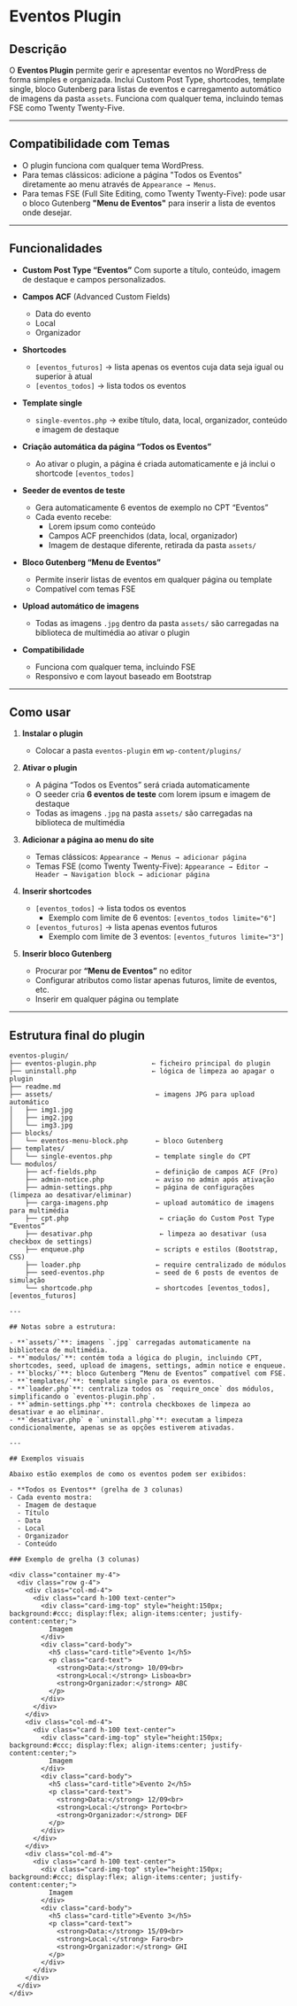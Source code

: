 # Eventos Plugin

## Descrição
O **Eventos Plugin** permite gerir e apresentar eventos no WordPress de forma simples e organizada. Inclui Custom Post Type, shortcodes, template single, bloco Gutenberg para listas de eventos e carregamento automático de imagens da pasta `assets`. Funciona com qualquer tema, incluindo temas FSE como Twenty Twenty-Five.

---

## Compatibilidade com Temas

- O plugin funciona com qualquer tema WordPress.
- Para temas clássicos: adicione a página "Todos os Eventos" diretamente ao menu através de `Appearance → Menus`.
- Para temas FSE (Full Site Editing, como Twenty Twenty-Five): pode usar o bloco Gutenberg **"Menu de Eventos"** para inserir a lista de eventos onde desejar.

---

## Funcionalidades

- **Custom Post Type “Eventos”**
  Com suporte a título, conteúdo, imagem de destaque e campos personalizados.

- **Campos ACF** (Advanced Custom Fields)
  - Data do evento
  - Local
  - Organizador

- **Shortcodes**
  - `[eventos_futuros]` → lista apenas os eventos cuja data seja igual ou superior à atual
  - `[eventos_todos]` → lista todos os eventos

- **Template single**
  - `single-eventos.php` → exibe título, data, local, organizador, conteúdo e imagem de destaque

- **Criação automática da página “Todos os Eventos”**
  - Ao ativar o plugin, a página é criada automaticamente e já inclui o shortcode `[eventos_todos]`

- **Seeder de eventos de teste**
  - Gera automaticamente 6 eventos de exemplo no CPT “Eventos”
  - Cada evento recebe:
	- Lorem ipsum como conteúdo
	- Campos ACF preenchidos (data, local, organizador)
	- Imagem de destaque diferente, retirada da pasta `assets/`

- **Bloco Gutenberg “Menu de Eventos”**
  - Permite inserir listas de eventos em qualquer página ou template
  - Compatível com temas FSE

- **Upload automático de imagens**
  - Todas as imagens `.jpg` dentro da pasta `assets/` são carregadas na biblioteca de multimédia ao ativar o plugin

- **Compatibilidade**
  - Funciona com qualquer tema, incluindo FSE
  - Responsivo e com layout baseado em Bootstrap

---

## Como usar

1. **Instalar o plugin**
   - Colocar a pasta `eventos-plugin` em `wp-content/plugins/`

2. **Ativar o plugin**
   - A página “Todos os Eventos” será criada automaticamente
   - O seeder cria **6 eventos de teste** com lorem ipsum e imagem de destaque
   - Todas as imagens `.jpg` na pasta `assets/` são carregadas na biblioteca de multimédia

3. **Adicionar a página ao menu do site**
   - Temas clássicos: `Appearance → Menus → adicionar página`
   - Temas FSE (como Twenty Twenty-Five): `Appearance → Editor → Header → Navigation block → adicionar página`

4. **Inserir shortcodes**
   - `[eventos_todos]` → lista todos os eventos
	 - Exemplo com limite de 6 eventos:
	   ```[eventos_todos limite="6"]```
   - `[eventos_futuros]` → lista apenas eventos futuros
	 - Exemplo com limite de 3 eventos:
	   ```[eventos_futuros limite="3"]```

5. **Inserir bloco Gutenberg**
   - Procurar por **“Menu de Eventos”** no editor
   - Configurar atributos como listar apenas futuros, limite de eventos, etc.
   - Inserir em qualquer página ou template

---

## Estrutura final do plugin

```text
eventos-plugin/
├── eventos-plugin.php              ← ficheiro principal do plugin
├── uninstall.php                   ← lógica de limpeza ao apagar o plugin
├── readme.md
├── assets/                          ← imagens JPG para upload automático
│   ├── img1.jpg
│   ├── img2.jpg
│   └── img3.jpg
├── blocks/
│   └── eventos-menu-block.php       ← bloco Gutenberg
├── templates/
│   └── single-eventos.php           ← template single do CPT
└── modulos/
	├── acf-fields.php               ← definição de campos ACF (Pro)
	├── admin-notice.php             ← aviso no admin após ativação
	├── admin-settings.php           ← página de configurações (limpeza ao desativar/eliminar)
	├── carga-imagens.php            ← upload automático de imagens para multimédia
	├── cpt.php                       ← criação do Custom Post Type “Eventos”
	├── desativar.php                 ← limpeza ao desativar (usa checkbox de settings)
	├── enqueue.php                  ← scripts e estilos (Bootstrap, CSS)
	├── loader.php                   ← require centralizado de módulos
	├── seed-eventos.php             ← seed de 6 posts de eventos de simulação
	└── shortcode.php                ← shortcodes [eventos_todos], [eventos_futuros]

---

## Notas sobre a estrutura:

- **`assets/`**: imagens `.jpg` carregadas automaticamente na biblioteca de multimédia.
- **`modulos/`**: contém toda a lógica do plugin, incluindo CPT, shortcodes, seed, upload de imagens, settings, admin notice e enqueue.
- **`blocks/`**: bloco Gutenberg “Menu de Eventos” compatível com FSE.
- **`templates/`**: template single para os eventos.
- **`loader.php`**: centraliza todos os `require_once` dos módulos, simplificando o `eventos-plugin.php`.
- **`admin-settings.php`**: controla checkboxes de limpeza ao desativar e ao eliminar.
- **`desativar.php` e `uninstall.php`**: executam a limpeza condicionalmente, apenas se as opções estiverem ativadas.

---

## Exemplos visuais

Abaixo estão exemplos de como os eventos podem ser exibidos:

- **Todos os Eventos** (grelha de 3 colunas)
- Cada evento mostra:
  - Imagem de destaque
  - Título
  - Data
  - Local
  - Organizador
  - Conteúdo

### Exemplo de grelha (3 colunas)

<div class="container my-4">
  <div class="row g-4">
	<div class="col-md-4">
	  <div class="card h-100 text-center">
		<div class="card-img-top" style="height:150px; background:#ccc; display:flex; align-items:center; justify-content:center;">
		  Imagem
		</div>
		<div class="card-body">
		  <h5 class="card-title">Evento 1</h5>
		  <p class="card-text">
			<strong>Data:</strong> 10/09<br>
			<strong>Local:</strong> Lisboa<br>
			<strong>Organizador:</strong> ABC
		  </p>
		</div>
	  </div>
	</div>
	<div class="col-md-4">
	  <div class="card h-100 text-center">
		<div class="card-img-top" style="height:150px; background:#ccc; display:flex; align-items:center; justify-content:center;">
		  Imagem
		</div>
		<div class="card-body">
		  <h5 class="card-title">Evento 2</h5>
		  <p class="card-text">
			<strong>Data:</strong> 12/09<br>
			<strong>Local:</strong> Porto<br>
			<strong>Organizador:</strong> DEF
		  </p>
		</div>
	  </div>
	</div>
	<div class="col-md-4">
	  <div class="card h-100 text-center">
		<div class="card-img-top" style="height:150px; background:#ccc; display:flex; align-items:center; justify-content:center;">
		  Imagem
		</div>
		<div class="card-body">
		  <h5 class="card-title">Evento 3</h5>
		  <p class="card-text">
			<strong>Data:</strong> 15/09<br>
			<strong>Local:</strong> Faro<br>
			<strong>Organizador:</strong> GHI
		  </p>
		</div>
	  </div>
	</div>
  </div>
</div>

